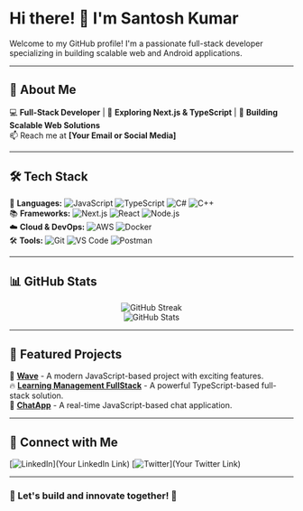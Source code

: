 # Hi there! 👋 I'm Santosh Kumar

Welcome to my GitHub profile! I'm a passionate full-stack developer specializing in building scalable web and Android applications.

---

## 🚀 About Me
💻 **Full-Stack Developer** | 🌱 **Exploring Next.js & TypeScript** | 🔭 **Building Scalable Web Solutions**  
📫 Reach me at **[Your Email or Social Media]**

---

## 🛠 Tech Stack  
🚀 **Languages:** ![JavaScript](https://img.shields.io/badge/-JavaScript-F7DF1E?style=flat&logo=javascript&logoColor=black) ![TypeScript](https://img.shields.io/badge/-TypeScript-007ACC?style=flat&logo=typescript&logoColor=white) ![C#](https://img.shields.io/badge/-C%23-239120?style=flat&logo=c-sharp&logoColor=white) ![C++](https://img.shields.io/badge/-C%2B%2B-00599C?style=flat&logo=c%2B%2B&logoColor=white)  
📚 **Frameworks:** ![Next.js](https://img.shields.io/badge/-Next.js-000000?style=flat&logo=next.js) ![React](https://img.shields.io/badge/-React-61DAFB?style=flat&logo=react&logoColor=black) ![Node.js](https://img.shields.io/badge/-Node.js-339933?style=flat&logo=node.js&logoColor=white)  
☁️ **Cloud & DevOps:** ![AWS](https://img.shields.io/badge/-AWS-232F3E?style=flat&logo=amazon-aws) ![Docker](https://img.shields.io/badge/-Docker-2496ED?style=flat&logo=docker&logoColor=white)  
🛠 **Tools:** ![Git](https://img.shields.io/badge/-Git-F05032?style=flat&logo=git&logoColor=white) ![VS Code](https://img.shields.io/badge/-VS%20Code-007ACC?style=flat&logo=visual-studio-code&logoColor=white) ![Postman](https://img.shields.io/badge/-Postman-FF6C37?style=flat&logo=postman&logoColor=white)  

---

## 📊 GitHub Stats  
<div align="center">
  <img src="https://github-readme-streak-stats.herokuapp.com/?user=iamsajan1&theme=radical&hide_border=true" alt="GitHub Streak"/>
  <br/>
  <img src="https://github-readme-stats.vercel.app/api?username=iamsajan1&show_icons=true&theme=radical" alt="GitHub Stats"/>
</div>

---

## 📌 Featured Projects  
🔹 **[Wave](https://github.com/iamsajan1/wave)** - A modern JavaScript-based project with exciting features.  
🔥 **[Learning Management FullStack](https://github.com/iamsajan1/learning-managment-fullStack)** - A powerful TypeScript-based full-stack solution.  
💬 **[ChatApp](https://github.com/iamsajan1/chatapp)** - A real-time JavaScript-based chat application.  

---

## 🤝 Connect with Me  
[![LinkedIn](https://img.shields.io/badge/LinkedIn-0A66C2?style=flat&logo=linkedin&logoColor=white)](Your LinkedIn Link) [![Twitter](https://img.shields.io/badge/Twitter-1DA1F2?style=flat&logo=twitter&logoColor=white)](Your Twitter Link)

---

### 🚀 Let's build and innovate together! 🚀

